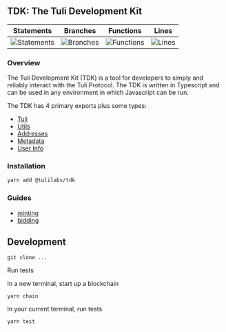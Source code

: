 ## TDK: The Tuli Development Kit

| Statements                                                                    | Branches                                                                    | Functions                                                                 | Lines                                                                    |
| ----------------------------------------------------------------------------- | --------------------------------------------------------------------------- | ------------------------------------------------------------------------- | ------------------------------------------------------------------------ |
| ![Statements](https://img.shields.io/badge/Coverage-95.36%25-brightgreen.svg) | ![Branches](https://img.shields.io/badge/Coverage-93.88%25-brightgreen.svg) | ![Functions](https://img.shields.io/badge/Coverage-90%25-brightgreen.svg) | ![Lines](https://img.shields.io/badge/Coverage-96.14%25-brightgreen.svg) |

### Overview

The Tuli Development Kit (TDK) is a tool for developers to simply and reliably interact with the Tuli Protocol.
The TDK is written in Typescript and can be used in any environment in which Javascript can be run.

The TDK has 4 primary exports plus some types:

- [Tuli](docs/tuli.md)
- [Utils](docs/utils.md)
- [Addresses](docs/addresses.md)
- [Metadata](docs/metadata.md)
- [User Info](docs/users.md)

### Installation

```bash
yarn add @tulilabs/tdk
```

### Guides

- [minting](docs/minting.md)
- [bidding](docs/bidding.md)



## Development

`git clone ...`

Run tests

In a new terminal, start up a blockchain

`yarn chain`

In your current terminal, run tests

`yarn test`
